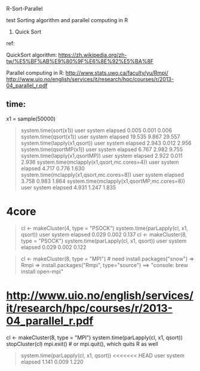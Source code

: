R-Sort-Parallel

test Sorting algorithm and parallel computing in R

1. Quick Sort

ref:

QuickSort algorithm: 
https://zh.wikipedia.org/zh-tw/%E5%BF%AB%E9%80%9F%E6%8E%92%E5%BA%8F

Parallel computing in R:
http://www.stats.uwo.ca/faculty/yu/Rmpi/ 
http://www.uio.no/english/services/it/research/hpc/courses/r/2013-04_parallel_r.pdf


## time:
x1 = sample(50000)
> system.time(sort(x1))
user  system elapsed 
0.005   0.001   0.006 
> system.time(qsort(x1))
user  system elapsed 
19.535   9.867  29.557 
> system.time(lapply(x1,qsort))
user  system elapsed 
2.943   0.012   2.956 
> system.time(qsortMP(x1))
user  system elapsed 
6.767   2.982   9.755 
> system.time(lapply(x1,qsortMP))
user  system elapsed 
2.922   0.011   2.936 
> system.time(mclapply(x1,qsort,mc.cores=4))
user  system elapsed 
4.717   0.776   1.630 
> system.time(mclapply(x1,qsort,mc.cores=8))
user  system elapsed 
3.758   0.983   1.864
> system.time(mclapply(x1,qsortMP,mc.cores=8))
user  system elapsed 
4.931   1.247   1.835 
# 4core
> cl <- makeCluster(4, type = "PSOCK")
> system.time(parLapply(cl, x1, qsort))
user  system elapsed 
0.029   0.002   0.137 
> cl <- makeCluster(8, type = "PSOCK")
> system.time(parLapply(cl, x1, qsort))
user  system elapsed 
0.029   0.002   0.122 


> cl <- makeCluster(8, type = "MPI") # need install.packages("snow") => Rmpi => install.packages("Rmpi", type="source") ==> "console: brew install open-mpi"
# http://www.uio.no/english/services/it/research/hpc/courses/r/2013-04_parallel_r.pdf
cl <- makeCluster(8, type = "MPI")
system.time(parLapply(cl, x1, qsort))
stopCluster(cl)
mpi.exit()  # or mpi.quit(), which quits R as well

> system.time(parLapply(cl, x1, qsort))
<<<<<<< HEAD
user  system elapsed 
1.141   0.009   1.220 
</div>
